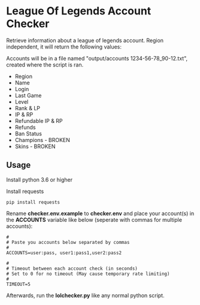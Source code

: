 # League Of Legends Account Checker

Retrieve information about a league of legends account. Region independent, it will return the following values:

Accounts will be in a file named "output/accounts 1234-56-78_90-12.txt", created where the script is ran.

- Region
- Name
- Login
- Last Game
- Level
- Rank & LP
- IP & RP
- Refundable IP & RP
- Refunds
- Ban Status
- Champions - BROKEN
- Skins - BROKEN

## Usage

Install python 3.6 or higher

Install requests

```
pip install requests
```

Rename **checker.env.example** to **checker.env** and place your account(s) in the **ACCOUNTS** variable like below (seperate with commas for multiple accounts):

```
#
# Paste you accounts below separated by commas
#
ACCOUNTS=user:pass, user1:pass1,user2:pass2

#
# Timeout between each account check (in seconds)
# Set to 0 for no timeout (May cause temporary rate limiting)
#
TIMEOUT=5
```

Afterwards, run the **lolchecker.py** like any normal python script.
